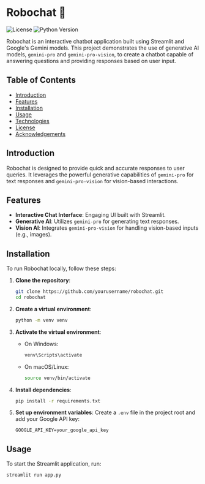 # Robochat 🤖

![License](https://img.shields.io/badge/license-MIT-blue.svg)
![Python Version](https://img.shields.io/badge/python-3.8%2B-blue)

Robochat is an interactive chatbot application built using Streamlit and Google's Gemini models. This project demonstrates the use of generative AI models, `gemini-pro` and `gemini-pro-vision`, to create a chatbot capable of answering questions and providing responses based on user input.

## Table of Contents
- [Introduction](#introduction)
- [Features](#features)
- [Installation](#installation)
- [Usage](#usage)
- [Technologies](#technologies)
- [License](#license)
- [Acknowledgements](#acknowledgements)

## Introduction
Robochat is designed to provide quick and accurate responses to user queries. It leverages the powerful generative capabilities of `gemini-pro` for text responses and `gemini-pro-vision` for vision-based interactions.

## Features
- **Interactive Chat Interface**: Engaging UI built with Streamlit.
- **Generative AI**: Utilizes `gemini-pro` for generating text responses.
- **Vision AI**: Integrates `gemini-pro-vision` for handling vision-based inputs (e.g., images).

## Installation
To run Robochat locally, follow these steps:

1. **Clone the repository**:
    ```sh
    git clone https://github.com/yourusername/robochat.git
    cd robochat
    ```

2. **Create a virtual environment**:
    ```sh
    python -m venv venv
    ```

3. **Activate the virtual environment**:
    - On Windows:
        ```sh
        venv\Scripts\activate
        ```
    - On macOS/Linux:
        ```sh
        source venv/bin/activate
        ```

4. **Install dependencies**:
    ```sh
    pip install -r requirements.txt
    ```

5. **Set up environment variables**:
    Create a `.env` file in the project root and add your Google API key:
    ```env
    GOOGLE_API_KEY=your_google_api_key
    ```

## Usage
To start the Streamlit application, run:
```sh
streamlit run app.py
